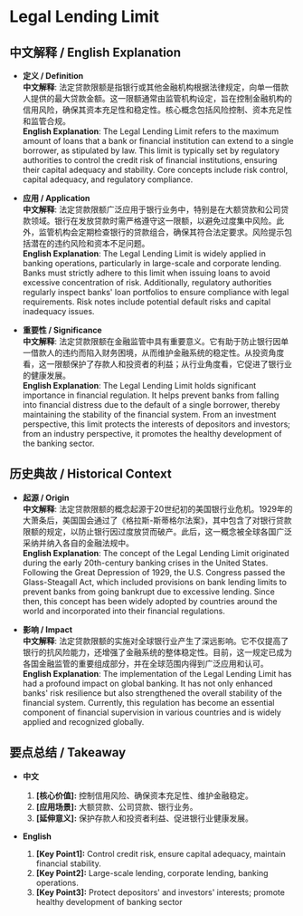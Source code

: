 # Legal Lending Limit

## 中文解释 / English Explanation

* **定义 / Definition**  
  **中文解释**: 法定贷款限额是指银行或其他金融机构根据法律规定，向单一借款人提供的最大贷款金额。这一限额通常由监管机构设定，旨在控制金融机构的信用风险，确保其资本充足性和稳定性。核心概念包括风险控制、资本充足性和监管合规。  
  **English Explanation**: The Legal Lending Limit refers to the maximum amount of loans that a bank or financial institution can extend to a single borrower, as stipulated by law. This limit is typically set by regulatory authorities to control the credit risk of financial institutions, ensuring their capital adequacy and stability. Core concepts include risk control, capital adequacy, and regulatory compliance.

* **应用 / Application**  
  **中文解释**: 法定贷款限额广泛应用于银行业务中，特别是在大额贷款和公司贷款领域。银行在发放贷款时需严格遵守这一限额，以避免过度集中风险。此外，监管机构会定期检查银行的贷款组合，确保其符合法定要求。风险提示包括潜在的违约风险和资本不足问题。  
  **English Explanation**: The Legal Lending Limit is widely applied in banking operations, particularly in large-scale and corporate lending. Banks must strictly adhere to this limit when issuing loans to avoid excessive concentration of risk. Additionally, regulatory authorities regularly inspect banks' loan portfolios to ensure compliance with legal requirements. Risk notes include potential default risks and capital inadequacy issues.

* **重要性 / Significance**  
  **中文解释**: 法定贷款限额在金融监管中具有重要意义。它有助于防止银行因单一借款人的违约而陷入财务困境，从而维护金融系统的稳定性。从投资角度看，这一限额保护了存款人和投资者的利益；从行业角度看，它促进了银行业的健康发展。  
  **English Explanation**: The Legal Lending Limit holds significant importance in financial regulation. It helps prevent banks from falling into financial distress due to the default of a single borrower, thereby maintaining the stability of the financial system. From an investment perspective, this limit protects the interests of depositors and investors; from an industry perspective, it promotes the healthy development of the banking sector.

## 历史典故 / Historical Context

* **起源 / Origin**  
  **中文解释**: 法定贷款限额的概念起源于20世纪初的美国银行业危机。1929年的大萧条后，美国国会通过了《格拉斯-斯蒂格尔法案》，其中包含了对银行贷款限额的规定，以防止银行因过度放贷而破产。此后，这一概念被全球各国广泛采纳并纳入各自的金融法规中。  
  **English Explanation**: The concept of the Legal Lending Limit originated during the early 20th-century banking crises in the United States. Following the Great Depression of 1929, the U.S. Congress passed the Glass-Steagall Act, which included provisions on bank lending limits to prevent banks from going bankrupt due to excessive lending. Since then, this concept has been widely adopted by countries around the world and incorporated into their financial regulations.

* **影响 / Impact**  
  **中文解释**: 法定贷款限额的实施对全球银行业产生了深远影响。它不仅提高了银行的抗风险能力，还增强了金融系统的整体稳定性。目前，这一规定已成为各国金融监管的重要组成部分，并在全球范围内得到广泛应用和认可。  
  **English Explanation**: The implementation of the Legal Lending Limit has had a profound impact on global banking. It has not only enhanced banks' risk resilience but also strengthened the overall stability of the financial system. Currently, this regulation has become an essential component of financial supervision in various countries and is widely applied and recognized globally.

## 要点总结 / Takeaway

* **中文**  
  1. **[核心价值]:**  控制信用风险、确保资本充足性、维护金融稳定。
  2. **[应用场景]:**  大额贷款、公司贷款、银行业务。
  3. **[延伸意义]:**  保护存款人和投资者利益、促进银行业健康发展。

* **English**  
  1. **[Key Point1]:** Control credit risk, ensure capital adequacy, maintain financial stability.
  2. **[Key Point2]:** Large-scale lending, corporate lending, banking operations.
  3. **[Key Point3]:** Protect depositors' and investors' interests; promote healthy development of banking sector